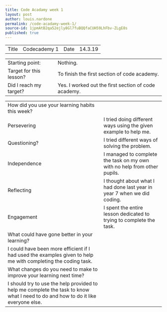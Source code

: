 ```yaml
---
title: Code Acadamy week 1
layout: post
author: louis.nardone
permalink: /code-acadamy-week-1/
source-id: 1jpmAtB2qa52ejly8Gl7fuBQQfaCUH59LhFbv-ZLgE8s
published: true
---
```

<table>
  <tr>
    <td>Title</td>
    <td>Codecademy 1</td>
    <td>Date</td>
    <td>14.3.19</td>
  </tr>
</table>


<table>
  <tr>
    <td>Starting point:</td>
    <td>Nothing.</td>
  </tr>
  <tr>
    <td>Target for this lesson?</td>
    <td>To finish the first section of code academy.</td>
  </tr>
  <tr>
    <td>Did I reach my target? </td>
    <td>Yes. I worked out the first section of code academy.</td>
  </tr>
</table>


<table>
  <tr>
    <td>How did you use your learning habits this week?</td>
    <td></td>
  </tr>
  <tr>
    <td>Persevering</td>
    <td>I tried doing different ways using the given example to help me.</td>
  </tr>
  <tr>
    <td>Questioning?</td>
    <td>I tried different ways of solving the problem.</td>
  </tr>
  <tr>
    <td>Independence</td>
    <td>I managed to complete the task on my own with no help from other pupils.</td>
  </tr>
  <tr>
    <td>Reflecting</td>
    <td>I thought about what I had done last year in year 7 when we did coding.</td>
  </tr>
  <tr>
    <td>Engagement</td>
    <td>I spent the entire lesson dedicated to trying to complete the task.</td>
  </tr>
  <tr>
    <td>What could have gone better in your learning?</td>
    <td></td>
  </tr>
  <tr>
    <td>I could have been more efficient if I had used the examples given to help me with completing the coding task.</td>
    <td></td>
  </tr>
  <tr>
    <td>What changes do you need to make to improve your learning next time?</td>
    <td></td>
  </tr>
  <tr>
    <td>I should try to use the help provided to help me complete the task to know what I need to do and how to do it like everyone else.</td>
    <td></td>
  </tr>
</table>


